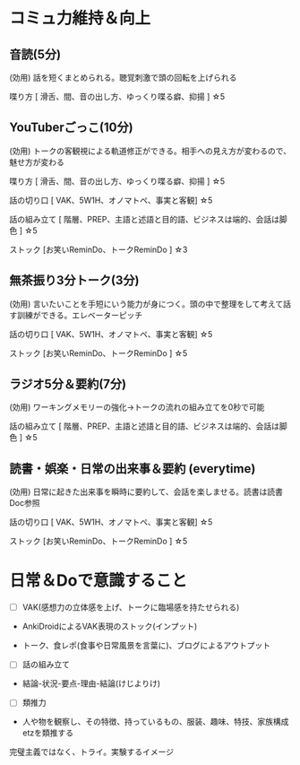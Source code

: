 # コミュ力維持＆向上

## 音読(5分)

(効用) 話を短くまとめられる。聴覚刺激で頭の回転を上げられる

喋り方 [ 滑舌、間、音の出し方、ゆっくり喋る癖、抑揚 ] ☆5

## YouTuberごっこ(10分)

(効用) トークの客観視による軌道修正ができる。相手への見え方が変わるので、魅せ方が変わる

喋り方 [ 滑舌、間、音の出し方、ゆっくり喋る癖、抑揚 ] ☆5

話の切り口 [ VAK、5W1H、オノマトペ、事実と客観] ☆5

話の組み立て [ 階層、PREP、主語と述語と目的語、ビジネスは端的、会話は脚色 ] ☆5

ストック [お笑いReminDo、トークReminDo ] ☆3

## 無茶振り3分トーク(3分)

(効用) 言いたいことを手短にいう能力が身につく。頭の中で整理をして考えて話す訓練ができる。エレベーターピッチ

話の切り口 [ VAK、5W1H、オノマトペ、事実と客観] ☆5

ストック [お笑いReminDo、トークReminDo ] ☆5

## ラジオ5分＆要約(7分)

(効用) ワーキングメモリーの強化→トークの流れの組み立てを0秒で可能

話の組み立て [ 階層、PREP、主語と述語と目的語、ビジネスは端的、会話は脚色 ] ☆5

## 読書・娯楽・日常の出来事＆要約 (everytime)

(効用) 日常に起きた出来事を瞬時に要約して、会話を楽しませる。読書は読書Doc参照

話の切り口 [ VAK、5W1H、オノマトペ、事実と客観] ☆5

ストック [お笑いReminDo、トークReminDo ] ☆5

# 日常＆Doで意識すること
- [ ] VAK(感想力の立体感を上げ、トークに臨場感を持たせられる)

- AnkiDroidによるVAK表現のストック(インプット)

- トーク、食レポ(食事や日常風景を言葉に)、ブログによるアウトプット

- [ ] 話の組み立て

- 結論-状況-要点-理由-結論(けじよりけ)

- [ ] 類推力

- 人や物を観察し、その特徴、持っているもの、服装、趣味、特技、家族構成etzを類推する


完璧主義ではなく、トライ。実験するイメージ
